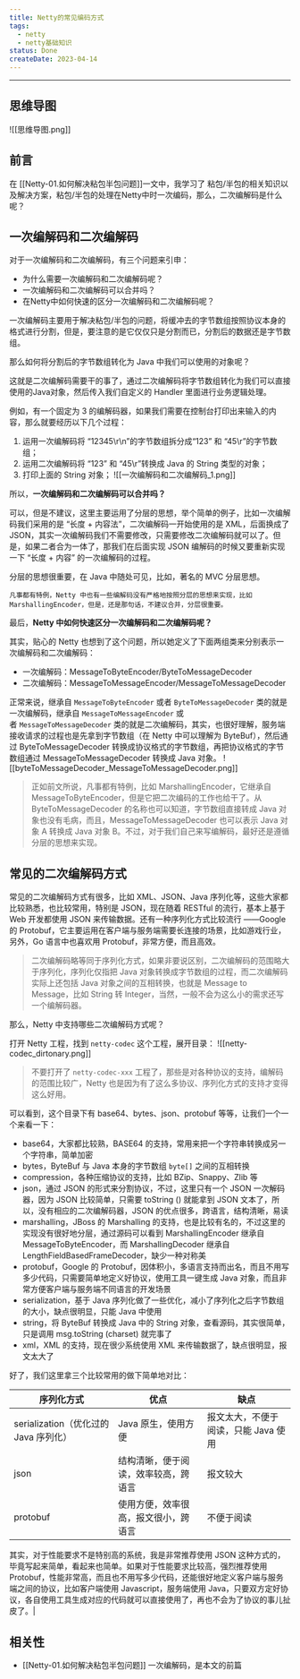 ```yaml
---
title: Netty的常见编码方式
tags:
  - netty
  - netty基础知识
status: Done
createDate: 2023-04-14
---
```

---

## 思维导图

![[思维导图.png]]

## 前言

在 [[Netty-01.如何解决粘包半包问题]]一文中，我学习了 粘包/半包的相关知识以及解决方案，粘包/半包的处理在Netty中时一次编码，那么，二次编解码是什么呢？

## 一次编解码和二次编解码

对于一次编解码和二次编解码，有三个问题来引申：

- 为什么需要一次编解码和二次编解码呢？
- 一次编解码和二次编解码可以合并吗？
- 在Netty中如何快速的区分一次编解码和二次编解码呢？

一次编解码主要用于解决粘包/半包的问题，将缓冲去的字节数组按照协议本身的格式进行分割，但是，要注意的是它仅仅只是分割而已，分割后的数据还是字节数组。

那么如何将分割后的字节数组转化为 Java 中我们可以使用的对象呢？

这就是二次编解码需要干的事了，通过二次编解码将字节数组转化为我们可以直接使用的Java对象，然后传入我们自定义的 Handler 里面进行业务逻辑处理。

例如，有一个固定为 3 的编解码器，如果我们需要在控制台打印出来输入的内容，那么就要经历以下几个过程：

1. 运用一次编解码将 “12345\r\n”的字节数组拆分成“123” 和 “45\r”的字节数组；
2. 运用二次编解码将 “123” 和 “45\r”转换成 Java 的 String 类型的对象；
3. 打印上面的 String 对象；
    ![[一次编解码和二次编解码_1.png]]

所以，**一次编解码和二次编解码可以合并吗？**

可以，但是不建议，这里主要运用了分层的思想，举个简单的例子，比如一次编解码我们采用的是 “长度 + 内容法”，二次编解码一开始使用的是 XML，后面换成了 JSON，其实一次编解码我们不需要修改，只需要修改二次编解码就可以了。但是，如果二者合为一体了，那我们在后面实现 JSON 编解码的时候又要重新实现一下 “长度 + 内容” 的一次编解码的过程。

分层的思想很重要，在 Java 中随处可见，比如，著名的 MVC 分层思想。

    凡事都有特例，Netty 中也有一些编解码没有严格地按照分层的思想来实现，比如MarshallingEncoder，但是，还是那句话，不建议合并，分层很重要。

最后，**Netty 中如何快速区分一次编解码和二次编解码呢？**

其实，贴心的 Netty 也想到了这个问题，所以她定义了下面两组类来分别表示一次编解码和二次编解码：

- 一次编解码：MessageToByteEncoder/ByteToMessageDecoder
- 二次编解码：MessageToMessageEncoder/MessageToMessageDecoder

正常来说，继承自 `MessageToByteEncoder` 或者 `ByteToMessageDecoder` 类的就是一次编解码，继承自 `MessageToMessageEncoder` 或者 `MessageToMessageDecoder` 类的就是二次编解码，其实，也很好理解，服务端接收请求的过程也是先拿到字节数组（在 Netty 中可以理解为 ByteBuf），然后通过 ByteToMessageDecoder 转换成协议格式的字节数组，再把协议格式的字节数组通过 MessageToMessageDecoder 转换成 Java 对象。
![[byteToMessageDecoder_MessageToMessageDecoder.png]]

> 正如前文所说，凡事都有特例，比如 MarshallingEncoder，它继承自 MessageToByteEncoder，但是它把二次编码的工作也给干了。从 ByteToMessageDecoder 的名称也可以知道，字节数组直接转成 Java 对象也没有毛病，而且，MessageToMessageDecoder 也可以表示 Java 对象 A 转换成 Java 对象 B。不过，对于我们自己来写编解码，最好还是遵循分层的思想来实现。

## 常见的二次编解码方式

常见的二次编解码方式有很多，比如 XML、JSON、Java 序列化等，这些大家都比较熟悉，也比较常用，特别是 JSON，现在随着 RESTful 的流行，基本上基于 Web 开发都使用 JSON 来传输数据。还有一种序列化方式比较流行 ——Google 的 Protobuf，它主要运用在客户端与服务端需要长连接的场景，比如游戏行业，另外，Go 语言中也喜欢用 Protobuf，非常方便，而且高效。

> 二次编解码略等同于序列化方式，如果非要说区别，二次编解码的范围略大于序列化，序列化仅指把 Java 对象转换成字节数组的过程，而二次编解码实际上还包括 Java 对象之间的互相转换，也就是 Message to Message，比如 String 转 Integer，当然，一般不会为这么小的需求还写一个编解码器。

那么，Netty 中支持哪些二次编解码方式呢？

打开 Netty 工程，找到 `netty-codec` 这个工程，展开目录：
![[netty-codec_dirtonary.png]]
> 不要打开了 `netty-codec-xxx` 工程了，那些是对各种协议的支持，编解码的范围比较广，Netty 也是因为有了这么多协议、序列化方式的支持才变得这么好用。

可以看到，这个目录下有 base64、bytes、json、protobuf 等等，让我们一个一个来看一下：

- base64，大家都比较熟，BASE64 的支持，常用来把一个字符串转换成另一个字符串，简单加密
- bytes，ByteBuf 与 Java 本身的字节数组 `byte[]` 之间的互相转换
- compression，各种压缩协议的支持，比如 BZip、Snappy、Zlib 等
- json，通过 JSON 的形式来分割协议，不过，这里只有一个 JSON 一次解码器，因为 JSON 比较简单，只需要 toString () 就能拿到 JSON 文本了，所以，没有相应的二次编解码器，JSON 的优点很多，跨语言，结构清晰，易读
- marshalling，JBoss 的 Marshalling 的支持，也是比较有名的，不过这里的实现没有很好地分层，通过源码可以看到 MarshallingEncoder 继承自 MessageToByteEncoder，而 MarshallingDecoder 继承自 LengthFieldBasedFrameDecoder，缺少一种对称美
- protobuf，Google 的 Protobuf，因体积小，多语言支持而出名，而且不用写多少代码，只需要简单地定义好协议，使用工具一键生成 Java 对象，而且非常方便客户端与服务端不同语言的开发场景
- serialization，基于 Java 序列化做了一些优化，减小了序列化之后字节数组的大小，缺点很明显，只能 Java 中使用
- string，将 ByteBuf 转换成 Java 中的 String 对象，查看源码，其实很简单，只是调用 msg.toString (charset) 就完事了
- xml，XML 的支持，现在很少系统使用 XML 来传输数据了，缺点很明显，报文太大了

好了，我们这里拿三个比较常用的做下简单地对比：

| 序列化方式                        | 优点                 | 缺点                    |
| ---------------------------- | ------------------ | --------------------- |
| serialization（优化过的 Java 序列化） | Java 原生，使用方便       | 报文太大，不便于阅读，只能 Java 使用 |
| json                         | 结构清晰，便于阅读，效率较高，跨语言 | 报文较大                  |
| protobuf                     | 使用方便，效率很高，报文很小，跨语言 | 不便于阅读                 |

其实，对于性能要求不是特别高的系统，我是非常推荐使用 JSON 这种方式的，毕竟写起来简单，看起来也简单。如果对于性能要求比较高，强烈推荐使用 Protobuf，性能非常高，而且也不用写多少代码，还能很好地定义客户端与服务端之间的协议，比如客户端使用 Javascript，服务端使用 Java，只要双方定好协议，各自使用工具生成对应的代码就可以直接使用了，再也不会为了协议的事儿扯皮了。|

## 相关性

- [[Netty-01.如何解决粘包半包问题]]
    一次编解码，是本文的前篇
